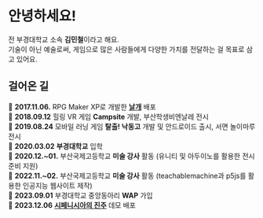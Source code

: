 # 안녕하세요!
전 부경대학교 소속 **김민철**이라고 해요. <br>
기술이 아닌 예술로써, 게임으로 많은 사람들에게 다양한 가치를 전달하는 걸 목표로 삼고 있어요.

## 걸어온 길
🐾 **2017.11.06.** RPG Maker XP로 개발한 [**날개**](https://cafe.naver.com/xpcafe?iframe_url_utf8=%2FArticleRead.nhn%253Fclubid%3D10738640%2526articleid%3D167381) 배포 <br>
🐾 **2018.09.12** 힐링 VR 게임 **Campsite** 개발, 부산학생비엔날레 전시 <br>
🐾 **2019.08.24** 모바일 러닝 게임 **탈출! 낙동고** 개발 및 안드로이드 출시, 서면 놀이마루 전시 <br>
🐾 **2020.03.02** **부경대학교** 입학 <br>
🐾 **2020.12.~01.** 부산국제고등학교 **미술 강사** 활동 (유니티 및 아두이노를 활용한 전시 준비 지원) <br>
🐾 **2022.11.~02.** 부산국제고등학교 **미술 강사** 활동 (teachablemachine과 p5js를 활용한 인공지능 웹사이트 제작) <br>
🐾 **2023.09.01** 부경대학교 중앙동아리 **WAP** 가입 <br>
🐾 **2023.12.06** [**시페니시아의 진주**](https://github.com/pknu-wap/The-Pearl-of-Siphenisia/releases) 데모 배포 <br>

<!--
**miniron-v/miniron-v** is a ✨ _special_ ✨ repository because its `README.md` (this file) appears on your GitHub profile.

Here are some ideas to get you started:

- 🔭 I’m currently working on ...
- 🌱 I’m currently learning ...
- 👯 I’m looking to collaborate on ...
- 🤔 I’m looking for help with ...
- 💬 Ask me about ...
- 📫 How to reach me: ...
- 😄 Pronouns: ...
- ⚡ Fun fact: ...
-->
